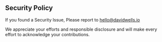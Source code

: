 ## Security Policy

If you found a Security Issue, Please report to hello@davidwells.io

We appreciate your efforts and responsible disclosure and will make every effort to acknowledge your contributions.
